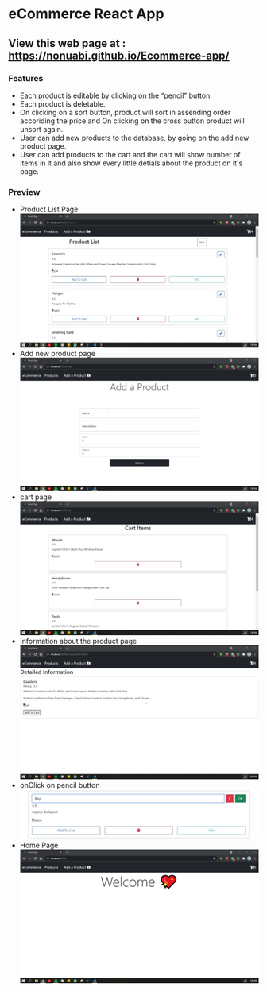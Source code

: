 # eCommerce React App
## View this web page at : https://nonuabi.github.io/Ecommerce-app/

### Features
  * Each product is editable by clicking on the “pencil” button.
  * Each product is deletable.
  * On clicking on a sort button, product will sort in assending order accoriding the price and On clicking on the cross button product will unsort again.
  * User can add new products to the database, by going on the add new product page. 
  * User can add products to the cart and the cart will show number of items in it and also show every little detials about the product on it's page.

### Preview
  * Product List Page
    ![](src/img/productlist.jpg)
  * Add new product page
    ![](src/img/addnewproduct.jpg)
  * cart page
    ![](src/img/cartiems.jpg)
  * Information about the product page 
    ![](src/img/info.jpg)
  * onClick on pencil button
    ![](src/img/edititem.jpg)
  * Home Page
    ![](src/img/home.jpg)
 
